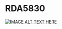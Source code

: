 # RDA5830

[![IMAGE ALT TEXT HERE](https://img.youtube.com/vi/https://www.youtube.com/watch?v=4nmDVcWsHdc/0.jpg)](https://www.youtube.com/watch?v=4nmDVcWsHdc)
